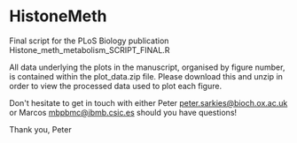 # HistoneMeth

Final script for the PLoS Biology publication Histone_meth_metabolism_SCRIPT_FINAL.R

All data underlying the plots in the manuscript, organised by figure number, is contained within the plot_data.zip file.  Please download this and unzip in order to view the processed data used to plot each figure.

Don't hesitate to get in touch with either Peter peter.sarkies@bioch.ox.ac.uk or Marcos mbpbmc@ibmb.csic.es should you have questions!

Thank you,
Peter 
